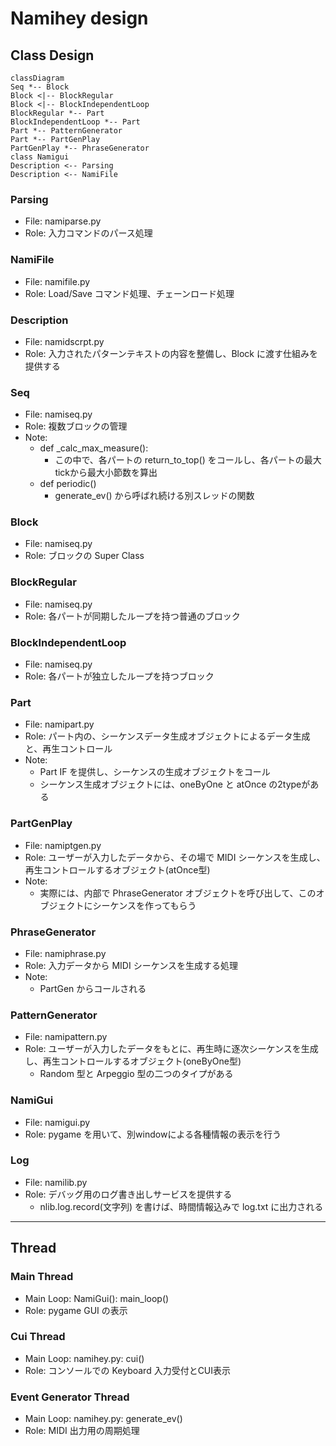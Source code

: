 # Namihey design

## Class Design

<!--
```plantuml
@startuml
Seq *-- Block
Block <|-- BlockRegular
Block <|-- BlockIndependentLoop
BlockRegular *-- Part
BlockIndependentLoop *-- Part
Part *-- PatternGenerator
Part *-- PartGenPlay
PartGenPlay *-- PhraseGenerator
class NamiGui
class Parsing
@enduml
```
-->


```mermaid
classDiagram
Seq *-- Block
Block <|-- BlockRegular
Block <|-- BlockIndependentLoop
BlockRegular *-- Part
BlockIndependentLoop *-- Part
Part *-- PatternGenerator
Part *-- PartGenPlay
PartGenPlay *-- PhraseGenerator
class Namigui
Description <-- Parsing
Description <-- NamiFile
```


### Parsing
- File: namiparse.py
- Role: 入力コマンドのパース処理

### NamiFile
- File: namifile.py
- Role: Load/Save コマンド処理、チェーンロード処理

### Description
- File: namidscrpt.py
- Role: 入力されたパターンテキストの内容を整備し、Block に渡す仕組みを提供する

### Seq
- File: namiseq.py
- Role: 複数ブロックの管理
- Note:
    - def _calc_max_measure():
        - この中で、各パートの return_to_top() をコールし、各パートの最大tickから最大小節数を算出
    - def periodic()
        - generate_ev() から呼ばれ続ける別スレッドの関数

### Block
- File: namiseq.py
- Role: ブロックの Super Class

### BlockRegular
- File: namiseq.py
- Role: 各パートが同期したループを持つ普通のブロック

### BlockIndependentLoop
- File: namiseq.py
- Role: 各パートが独立したループを持つブロック

### Part
- File: namipart.py
- Role: パート内の、シーケンスデータ生成オブジェクトによるデータ生成と、再生コントロール
- Note:
    - Part IF を提供し、シーケンスの生成オブジェクトをコール
    - シーケンス生成オブジェクトには、oneByOne と atOnce の2typeがある

### PartGenPlay
- File: namiptgen.py
- Role: ユーザーが入力したデータから、その場で MIDI シーケンスを生成し、再生コントロールするオブジェクト(atOnce型)
- Note:
    - 実際には、内部で PhraseGenerator オブジェクトを呼び出して、このオブジェクトにシーケンスを作ってもらう

### PhraseGenerator
- File: namiphrase.py
- Role: 入力データから MIDI シーケンスを生成する処理
- Note:
    - PartGen からコールされる

### PatternGenerator
- File: namipattern.py
- Role: ユーザーが入力したデータをもとに、再生時に逐次シーケンスを生成し、再生コントロールするオブジェクト(oneByOne型)
    - Random 型と Arpeggio 型の二つのタイプがある

### NamiGui
- File: namigui.py
- Role: pygame を用いて、別windowによる各種情報の表示を行う

### Log
- File: namilib.py
- Role: デバッグ用のログ書き出しサービスを提供する
    - nlib.log.record(文字列) を書けば、時間情報込みで log.txt に出力される


---------------

## Thread


### Main Thread
- Main Loop: NamiGui(): main_loop()
- Role: pygame GUI の表示


### Cui Thread
- Main Loop: namihey.py: cui()
- Role: コンソールでの Keyboard 入力受付とCUI表示

### Event Generator Thread
- Main Loop: namihey.py: generate_ev()
- Role: MIDI 出力用の周期処理
